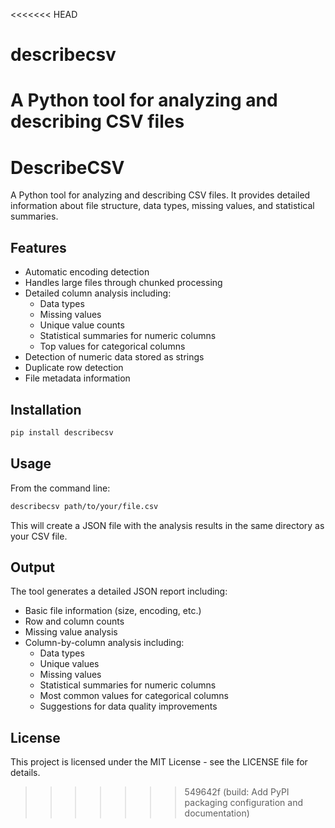 <<<<<<< HEAD
# describecsv
A Python tool for analyzing and describing CSV files
=======
# DescribeCSV

A Python tool for analyzing and describing CSV files. It provides detailed information about file structure, data types, missing values, and statistical summaries.

## Features

- Automatic encoding detection
- Handles large files through chunked processing
- Detailed column analysis including:
  - Data types
  - Missing values
  - Unique value counts
  - Statistical summaries for numeric columns
  - Top values for categorical columns
- Detection of numeric data stored as strings
- Duplicate row detection
- File metadata information

## Installation

```bash
pip install describecsv
```

## Usage

From the command line:

```bash
describecsv path/to/your/file.csv
```

This will create a JSON file with the analysis results in the same directory as your CSV file.

## Output

The tool generates a detailed JSON report including:

- Basic file information (size, encoding, etc.)
- Row and column counts
- Missing value analysis
- Column-by-column analysis including:
  - Data types
  - Unique values
  - Missing values
  - Statistical summaries for numeric columns
  - Most common values for categorical columns
  - Suggestions for data quality improvements

## License

This project is licensed under the MIT License - see the LICENSE file for details.
>>>>>>> 549642f (build: Add PyPI packaging configuration and documentation)
